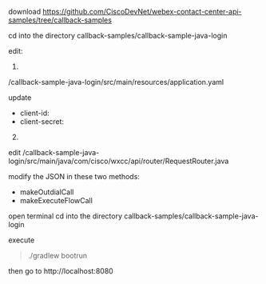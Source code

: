 download 
https://github.com/CiscoDevNet/webex-contact-center-api-samples/tree/callback-samples

cd into the directory callback-samples/callback-sample-java-login

edit:

1)

/callback-sample-java-login/src/main/resources/application.yaml

update
* client-id:  
* client-secret:  

2)

edit /callback-sample-java-login/src/main/java/com/cisco/wxcc/api/router/RequestRouter.java

modify the JSON in these two methods:

* makeOutdialCall
* makeExecuteFlowCall


open terminal
cd into the directory callback-samples/callback-sample-java-login

execute
>./gradlew bootrun

then go to http://localhost:8080